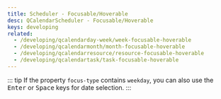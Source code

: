 ```yaml
---
title: Scheduler - Focusable/Hoverable
desc: QCalendarScheduler - Focusable/Hoverable
keys: developing
related:
  - /developing/qcalendarday-week/week-focusable-hoverable
  - /developing/qcalendarmonth/month-focusable-hoverable
  - /developing/qcalendarresource/resource-focusable-hoverable
  - /developing/qcalendartask/task-focusable-hoverable
---
```

::: tip
If the property `focus-type` contains `weekday`, you can also use the <kbd>Enter</kbd> or <kbd>Space</kbd> keys for date selection.
:::

<example-viewer
  title="Focusable/Hoverable"
  file="SchedulerFocusableHoverable"
  codepen-title="QCalendarScheduler"
/>
